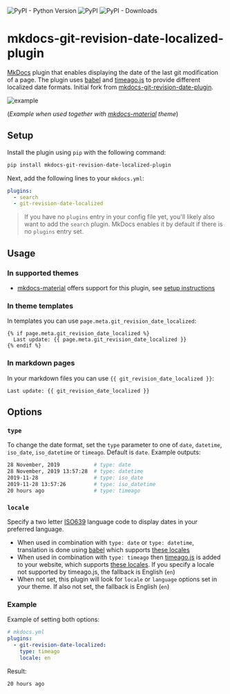 ![PyPI - Python Version](https://img.shields.io/pypi/pyversions/mkdocs-git-revision-date-localized-plugin)
![PyPI](https://img.shields.io/pypi/v/mkdocs-git-revision-date-localized-plugin)
![PyPI - Downloads](https://img.shields.io/pypi/dm/mkdocs-git-revision-date-localized-plugin)
 
# mkdocs-git-revision-date-localized-plugin

[MkDocs](https://www.mkdocs.org/) plugin that enables displaying the date of the last git modification of a page. The plugin uses [babel](https://github.com/python-babel/babel/tree/master/babel) and [timeago.js](https://github.com/hustcc/timeago.js) to provide different localized date formats. Initial fork from [mkdocs-git-revision-date-plugin](https://github.com/zhaoterryy/mkdocs-git-revision-date-plugin).

![example](https://github.com/timvink/mkdocs-git-revision-date-localized-plugin/raw/master/example.png)

(*Example when used together with [mkdocs-material](https://github.com/squidfunk/mkdocs-material) theme*)

## Setup

Install the plugin using `pip` with the following command:

```bash
pip install mkdocs-git-revision-date-localized-plugin
```

Next, add the following lines to your `mkdocs.yml`:

```yaml
plugins:
  - search
  - git-revision-date-localized
```

> If you have no `plugins` entry in your config file yet, you'll likely also want to add the `search` plugin. MkDocs enables it by default if there is no `plugins` entry set.

## Usage

### In supported themes

- [mkdocs-material](https://squidfunk.github.io/mkdocs-material/) offers support for this plugin, see [setup instructions](https://squidfunk.github.io/mkdocs-material/plugins/revision-date/)

### In theme templates

In templates you can use `page.meta.git_revision_date_localized`:

```django hljs
{% if page.meta.git_revision_date_localized %}
  Last update: {{ page.meta.git_revision_date_localized }}
{% endif %}
```

### In markdown pages

In your markdown files you can use `{{ git_revision_date_localized }}`:

```django hljs
Last update: {{ git_revision_date_localized }}
```

## Options

### `type`

To change the date format, set the `type` parameter to one of `date`, `datetime`, `iso_date`, `iso_datetime` or `timeago`. Default is `date`. Example outputs:

```bash
28 November, 2019           # type: date
28 November, 2019 13:57:28  # type: datetime
2019-11-28                  # type: iso_date
2019-11-28 13:57:26         # type: iso_datetime
20 hours ago                # type: timeago
```

### `locale`

Specify a two letter [ISO639](https://en.wikipedia.org/wiki/List_of_ISO_639-1_codes) language code to display dates in your preferred language.

- When used in combination with `type: date` or `type: datetime`, translation is done using [babel](https://github.com/python-babel/babel) which supports [these locales](http://www.unicode.org/cldr/charts/latest/supplemental/territory_language_information.html)
- When used in combination with `type: timeago` then [timeago.js](https://github.com/hustcc/timeago.js) is added to your website, which supports [these locales](https://github.com/hustcc/timeago.js/tree/master/src/lang). If you specify a locale not supported by timeago.js, the fallback is English (`en`)
- When not set, this plugin will look for `locale` or `language` options set in your theme. If also not set, the fallback is English (`en`)


### Example

Example of setting both options:

```yaml
# mkdocs.yml
plugins:
  - git-revision-date-localized:
    type: timeago
    locale: en
```

Result:

```
20 hours ago
```